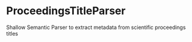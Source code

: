 # ProceedingsTitleParser
Shallow Semantic Parser to extract metadata from scientific proceedings titles
